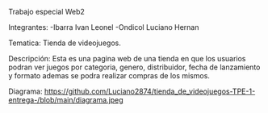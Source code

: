 Trabajo especial Web2

Integrantes: -Ibarra Ivan Leonel -Ondicol Luciano Hernan

Tematica: Tienda de videojuegos.

Descripción: Esta es una pagina web de una tienda en que los usuarios podran ver juegos por categoria, genero, 
distribuidor, fecha de lanzamiento y formato ademas  se podra realizar compras de los mismos.

Diagrama: https://github.com/Luciano2874/tienda_de_videojuegos-TPE-1-entrega-/blob/main/diagrama.jpeg
